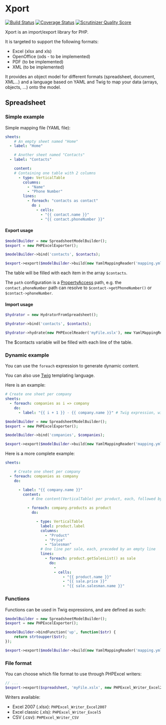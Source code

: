 # Xport

[![Build Status](https://travis-ci.org/myclabs/Xport.png?branch=master)](https://travis-ci.org/myclabs/Xport) [![Coverage Status](https://coveralls.io/repos/myclabs/Xport/badge.png?branch=master)](https://coveralls.io/r/myclabs/Xport?branch=master) [![Scrutinizer Quality Score](https://scrutinizer-ci.com/g/myclabs/Xport/badges/quality-score.png?s=1fdfacd6513a9c0dab300a417c1642d885b41274)](https://scrutinizer-ci.com/g/myclabs/Xport/)

Xport is an import/export library for PHP.

It is targeted to support the following formats:

- Excel (xlsx and xls)
- OpenOffice (ods - to be implemented)
- PDF (to be implemented)
- XML (to be implemented)

It provides an object model for different formats (spreadsheet, document, XML…) and a language based on YAML and Twig to map your data (arrays, objects, …) onto the model.

## Spreadsheet

### Simple example

Simple mapping file (YAML file):

```yaml
sheets:
    # An empty sheet named "Home"
  - label: "Home"

    # Another sheet named "Contacts"
  - label: "Contacts"

    content:
    # Containing one table with 2 columns
      - type: VerticalTable
        columns:
          - "Name"
          - "Phone Number"
        lines:
          - foreach: "contacts as contact"
            do :
              - cells:
                - "{{ contact.name }}"
                - "{{ contact.phoneNumber }}"
```

#### Export usage

```php
$modelBuilder = new SpreadsheetModelBuilder();
$export = new PHPExcelExporter();

$modelBuilder->bind('contacts', $contacts);

$export->export($modelBuilder->build(new YamlMappingReader('mapping.yml')), 'myFile.xslx');
```

The table will be filled with each item in the array `$contacts`.

The `path` configuration is a [PropertyAccess](http://symfony.com/doc/master/components/property_access/index.html) path, e.g. the `contact.phoneNumber` path can resolve to `$contact->getPhoneNumber()` or `$contact->phoneNumber`.

#### Import usage

```php
$hydrator = new HydratorFromSpreadsheet();

$hydrator->bind('contacts', $contacts);

$hydrator->hydrate(new PHPExcelReader('myFile.xslx'), new YamlMappingReader('mapping.yml'));
```

The $contacts variable will be filled with each line of the table.

### Dynamic example

You can use the `foreach` expression to generate dynamic content.

You can also use [Twig](http://twig.sensiolabs.org/) templating language.

Here is an example:

```yaml
# Create one sheet per company
sheets:
  - foreach: companies as i => company
    do:
      - label: "{{ i + 1 }} - {{ company.name }}" # Twig expression, will result in (for example): "1 - My Company"
```

```php
$modelBuilder = new SpreadsheetModelBuilder();
$export = new PHPExcelExporter();

$modelBuilder->bind('companies', $companies);

$export->export($modelBuilder->build(new YamlMappingReader('mapping.yml')), 'myFile.xslx');
```

Here is a more complete example:

```yaml
sheets:

    # Create one sheet per company
  - foreach: companies as company
    do:

      - label: "{{ company.name }}"
        content:
            # One content(VerticalTable) per product, each, followed by an empty line

          - foreach: company.products as product
            do:

              - type: VerticalTable
                label: product.label
                columns:
                  - "Product"
                  - "Price"
                  - "Salesman"
                # One line per sale, each, preceded by an empty line
                lines:
                  - foreach: product.getSalesList() as sale
                    do:
                      -
                      - cells:
                          - "{{ product.name }}"
                          - "{{ sale.price }}"
                          - "{{ sale.salesman.name }}"
```

### Functions

Functions can be used in Twig expressions, and are defined as such:

```php
$modelBuilder = new SpreadsheetModelBuilder();
$export = new PHPExcelExporter();

$modelBuilder->bindFunction('up', function($str) {
    return strtoupper($str);
});

$export->export($modelBuilder->build(new YamlMappingReader('mapping.yml')), 'myFile.xslx');
```

### File format

You can choose which file format to use through PHPExcel writers:

```php
// ...
$export->export($spreadsheet, 'myFile.xslx', new PHPExcel_Writer_Excel2007());
```

Writers available:

- Excel 2007 (.xlsx): `PHPExcel_Writer_Excel2007`
- Excel classic (.xls): `PHPExcel_Writer_Excel5`
- CSV (.csv): `PHPExcel_Writer_CSV`
